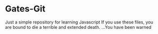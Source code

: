 Gates-Git
=========
Just a simple repository for learning Javascript
If you use these files, you are bound to die a terrible and extended death.
...You have been warned

